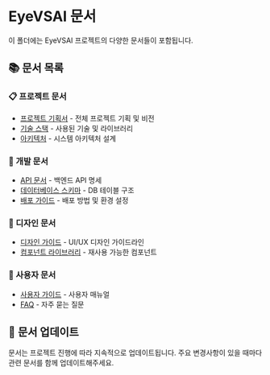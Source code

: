 # EyeVSAI 문서

이 폴더에는 EyeVSAI 프로젝트의 다양한 문서들이 포함됩니다.

## 📚 문서 목록

### 📋 프로젝트 문서
- [프로젝트 기획서](./project-plan.md) - 전체 프로젝트 기획 및 비전
- [기술 스택](./tech-stack.md) - 사용된 기술 및 라이브러리
- [아키텍처](./architecture.md) - 시스템 아키텍처 설계

### 🔧 개발 문서
- [API 문서](./api.md) - 백엔드 API 명세
- [데이터베이스 스키마](./database-schema.md) - DB 테이블 구조
- [배포 가이드](./deployment.md) - 배포 방법 및 환경 설정

### 🎨 디자인 문서
- [디자인 가이드](./design-guide.md) - UI/UX 디자인 가이드라인
- [컴포넌트 라이브러리](./component-library.md) - 재사용 가능한 컴포넌트

### 📖 사용자 문서
- [사용자 가이드](./user-guide.md) - 사용자 매뉴얼
- [FAQ](./faq.md) - 자주 묻는 질문

## 🔄 문서 업데이트

문서는 프로젝트 진행에 따라 지속적으로 업데이트됩니다. 주요 변경사항이 있을 때마다 관련 문서를 함께 업데이트해주세요. 